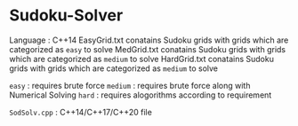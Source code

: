 # Sudoku-Solver
Language : C++14
EasyGrid.txt conatains Sudoku grids with grids which are categorized as `easy` to solve
MedGrid.txt conatains Sudoku grids with grids which are categorized as `medium` to solve
HardGrid.txt conatains Sudoku grids with grids which are categorized as `medium` to solve

`easy` : requires brute force
`medium` : requires brute force along with Numerical Solving
`hard` : requires alogorithms according to requirement

`SodSolv.cpp` : C++14/C++17/C++20 file

